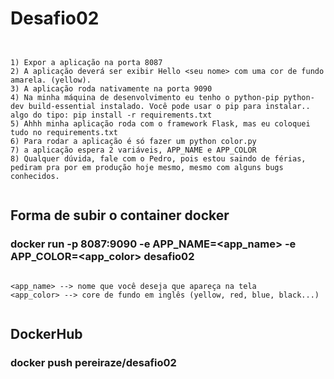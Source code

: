 # Desafio02

```


1) Expor a aplicação na porta 8087
2) A aplicação deverá ser exibir Hello <seu nome> com uma cor de fundo amarela. (yellow).
3) A aplicação roda nativamente na porta 9090
4) Na minha máquina de desenvolvimento eu tenho o python-pip python-dev build-essential instalado. Você pode usar o pip para instalar.. algo do tipo: pip install -r requirements.txt
5) Ahhh minha aplicação roda com o framework Flask, mas eu coloquei tudo no requirements.txt
6) Para rodar a aplicação é só fazer um python color.py 
7) a aplicação espera 2 variáveis, APP_NAME e APP_COLOR
8) Qualquer dúvida, fale com o Pedro, pois estou saindo de férias, pediram pra por em produção hoje mesmo, mesmo com alguns bugs conhecidos.


```


## Forma de subir o container docker

### docker run -p 8087:9090 -e APP_NAME=<app_name> -e APP_COLOR=<app_color> desafio02

```

<app_name> --> nome que você deseja que apareça na tela
<app_color> --> core de fundo em inglês (yellow, red, blue, black...)


```

## DockerHub

### docker push pereiraze/desafio02
